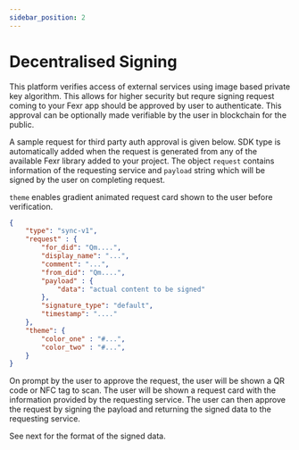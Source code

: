 ```yaml
---
sidebar_position: 2
---
```


# Decentralised Signing

This platform verifies access of external services using image based private key algorithm. This allows for higher security but requre signing request coming to your Fexr app should be approved by user to authenticate. This approval can be optionally made verifiable by the user in blockchain for the public.

A sample request for third party auth approval is given below. SDK type is automatically added when the request is generated from any of the available Fexr library added to your project. The object `request` contains information of the requesting service and `payload` string which will be signed by the user on completing request.

`theme` enables gradient animated request card shown to the user before verification.


```json title="Format for signing request data (QR, NFC)"
{
    "type": "sync-v1",
    "request" : {
        "for_did": "Qm....",
        "display_name": "...",
        "comment": "...",
        "from_did": "Qm....",
        "payload" : {
            "data": "actual content to be signed"
        },
        "signature_type": "default",
        "timestamp": "...."
    },
    "theme": {
        "color_one" : "#...",
        "color_two" : "#...",
    }
}
```

On prompt by the user to approve the request, the user will be shown a QR code or NFC tag to scan. The user will be shown a request card with the information provided by the requesting service. The user can then approve the request by signing the payload and returning the signed data to the requesting service.

See next for the format of the signed data.